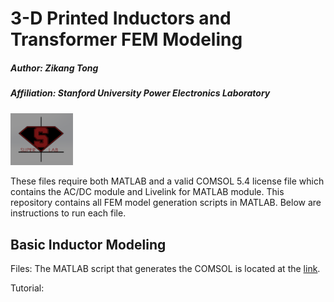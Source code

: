 # 3-D Printed Inductors and Transformer FEM Modeling

##### Author: Zikang Tong
##### Affiliation: Stanford University Power Electronics Laboratory
<img src = "images/superlablogo1.png" width = "100">

These files require both MATLAB and a valid COMSOL 5.4 license file which contains the AC/DC module and Livelink for MATLAB module. This repository contains all FEM model generation scripts in MATLAB. Below are instructions to run each file.


## Basic Inductor Modeling


Files: The MATLAB script that generates the COMSOL is located at the [link](MATLAB_scripts/toroidal_inductor.m).

Tutorial: 
